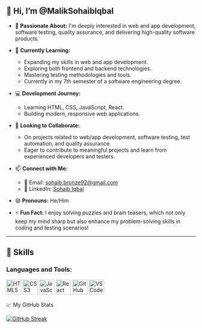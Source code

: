 ## 👋 Hi, I’m @MalikSohaibIqbal  

- 👀 **Passionate About:** I'm deeply interested in web and app development, software testing, quality assurance, and delivering high-quality software products.  

- 🌱 **Currently Learning:**  
  - Expanding my skills in web and app development.  
  - Exploring both frontend and backend technologies.  
  - Mastering testing methodologies and tools.  
  - Currently in my 7th semester of a software engineering degree.  

- 💻 **Development Journey:**  
  - Learning HTML, CSS, JavaScript, React.  
  - Building modern, responsive web applications.  

- 💞️ **Looking to Collaborate:**  
  - On projects related to web/app development, software testing, test automation, and quality assurance.  
  - Eager to contribute to meaningful projects and learn from experienced developers and testers.  

- 📫 **Connect with Me:**  
  - 📧 Email: [sohaib.bronze92@gmail.com](mailto:sohaib.bronze92@gmail.com)  
  - 💼 LinkedIn: [Sohaib Iqbal](https://www.linkedin.com/in/sohaib-iqbal-32b982192/)  

- 😄 **Pronouns:** He/Him  

- ⚡ **Fun Fact:** I enjoy solving puzzles and brain teasers, which not only keep my mind sharp but also enhance my problem-solving skills in coding and testing scenarios!  

---

## 🚀 Skills  

### **Languages and Tools:**  

<p align="left">  
    <img src="https://cdn.jsdelivr.net/gh/devicons/devicon/icons/html5/html5-original.svg" alt="HTML5" width="40" height="40"/>  
    <img src="https://cdn.jsdelivr.net/gh/devicons/devicon/icons/css3/css3-original.svg" alt="CSS3" width="40" height="40"/>  
    <img src="https://cdn.jsdelivr.net/gh/devicons/devicon/icons/javascript/javascript-original.svg" alt="JavaScript" width="40" height="40"/>  
    <img src="https://cdn.jsdelivr.net/gh/devicons/devicon/icons/react/react-original.svg" alt="React" width="40" height="40"/>  
    <img src="https://cdn.jsdelivr.net/gh/devicons/devicon/icons/github/github-original.svg" alt="GitHub" width="40" height="40"/>  
    <img src="https://cdn.jsdelivr.net/gh/devicons/devicon/icons/vscode/vscode-original.svg" alt="VS Code" width="40" height="40"/>  
</p>  
📈 My GitHub Stats

[![GitHub Streak](https://streak-stats.demolab.com/?user=MalikSohaibIqbal&theme=tokyonight&hide_border=false)](https://git.io/streak-stats)



